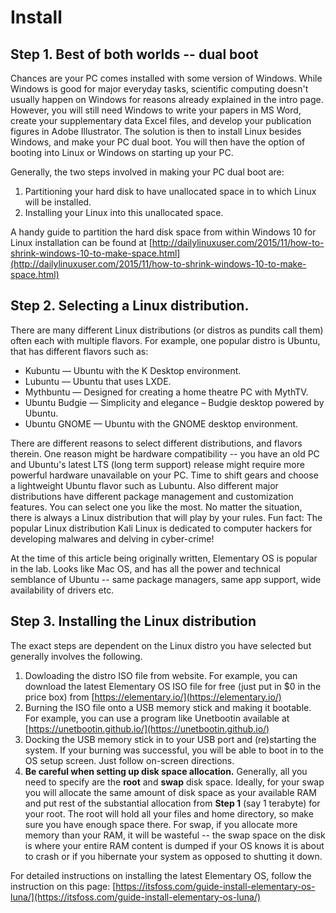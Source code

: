 # Install

## Step 1. Best of both worlds -- dual boot

Chances are your PC comes installed with some version of Windows. While Windows is good for major everyday tasks, scientific computing doesn't usually happen on Windows for reasons already explained in the intro page. However, you will still need Windows to write your papers in MS Word, create your supplementary data Excel files, and develop your publication figures in Adobe Illustrator. The solution is then to install Linux besides Windows, and make your PC dual boot. You will then have the option of booting into Linux or Windows on starting up your PC.

Generally, the two steps involved in making your PC dual boot are:

1. Partitioning your hard disk to have unallocated space in to which Linux will be installed.
2. Installing your Linux into this unallocated space.

A handy guide to partition the hard disk space from within Windows 10 for Linux installation can be found at [http://dailylinuxuser.com/2015/11/how-to-shrink-windows-10-to-make-space.html](http://dailylinuxuser.com/2015/11/how-to-shrink-windows-10-to-make-space.html)

## Step 2. Selecting a Linux distribution.

There are many different Linux distributions \(or distros as pundits call them\) often each with multiple flavors. For example, one popular distro is Ubuntu, that has different flavors such as:

* Kubuntu — Ubuntu with the K Desktop environment.
* Lubuntu — Ubuntu that uses LXDE.
* Mythbuntu — Designed for creating a home theatre PC with MythTV.
* Ubuntu Budgie — Simplicity and elegance – Budgie desktop powered by Ubuntu.
* Ubuntu GNOME — Ubuntu with the GNOME desktop environment.

There are different reasons to select different distributions, and flavors therein. One reason might be hardware compatibility -- you have an old PC and Ubuntu's latest LTS \(long term support\) release might require more powerful hardware unavailable on your PC. Time to shift gears and choose a lightweight Ubuntu flavor such as Lubuntu. Also different major distributions have different package management and customization features. You can select one you like the most. No matter the situation, there is always a Linux distribution that will play by your rules. Fun fact: The popular Linux distribution Kali Linux is dedicated to computer hackers for developing malwares and delving in cyber-crime!

At the time of this article being originally written, Elementary OS is popular in the lab. Looks like Mac OS, and has all the power and technical semblance of Ubuntu -- same package managers, same app support, wide availability of drivers etc.

## Step 3. Installing the Linux distribution

The exact steps are dependent on the Linux distro you have selected but generally involves the following.

1. Dowloading the distro ISO file from website. For example, you can download the latest Elementary OS ISO file for free \(just put in $0 in the price box\) from [https://elementary.io/](https://elementary.io/)
2. Burning the ISO file onto a USB memory stick and making it bootable. For example, you can use a program like Unetbootin available at [https://unetbootin.github.io/](https://unetbootin.github.io/)
3. Docking the USB memory stick in to your USB port and \(re\)starting the system. If your burning was successful, you will be able to boot in to the OS setup screen. Just follow on-screen directions.
4. **Be careful when setting up disk space allocation.** Generally, all you need to specify are the **root** and **swap** disk space. Ideally, for your swap you will allocate the same amount of disk space as your available RAM and put rest of the substantial allocation from **Step 1** \(say 1 terabyte\) for your root. The root will hold all your files and home directory, so make sure you have enough space there. For swap, if you allocate more memory than your RAM, it will be wasteful -- the swap space on the disk is where your entire RAM content is dumped if your OS knows it is about to crash or if you hibernate your system as opposed to shutting it down.

For detailed instructions on installing the latest Elementary OS, follow the instruction on this page: [https://itsfoss.com/guide-install-elementary-os-luna/](https://itsfoss.com/guide-install-elementary-os-luna/)

